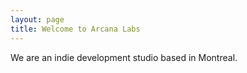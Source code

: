 ```yaml
---
layout: page
title: Welcome to Arcana Labs
---
```

We are an indie development studio based in Montreal.

